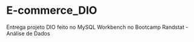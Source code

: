 # E-commerce_DIO
Entrega projeto DIO feito no MySQL Workbench no Bootcamp Randstat - Análise de Dados
